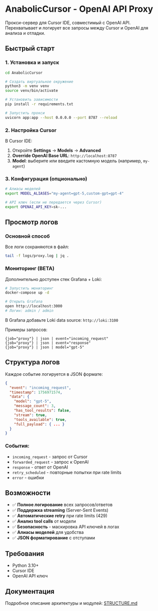 # AnabolicCursor - OpenAI API Proxy

Прокси-сервер для Cursor IDE, совместимый с OpenAI API. Перехватывает и логирует все запросы между Cursor и OpenAI для анализа и отладки.

## Быстрый старт

### 1. Установка и запуск

```bash
cd AnabolicCursor

# Создать виртуальное окружение
python3 -m venv venv
source venv/bin/activate

# Установить зависимости
pip install -r requirements.txt

# Запустить прокси
uvicorn app:app --host 0.0.0.0 --port 8787 --reload
```

### 2. Настройка Cursor

В Cursor IDE:
1. Откройте **Settings** → **Models** → **Advanced**
2. **Override OpenAI Base URL**: `http://localhost:8787`
3. **Model**: выберите или введите кастомную модель (например, `my-agent`)

### 3. Конфигурация (опционально)

```bash
# Алиасы моделей
export MODEL_ALIASES="my-agent=gpt-5,custom-gpt=gpt-4"

# API ключ (если не передается через Cursor)
export OPENAI_API_KEY=sk-...
```

## Просмотр логов

### Основной способ
Все логи сохраняются в файл:
```bash
tail -f logs/proxy.log | jq .
```

### Мониторинг (BETA)
Дополнительно доступен стек Grafana + Loki:

```bash
# Запустить мониторинг
docker-compose up -d

# Открыть Grafana
open http://localhost:3000
# Логин: admin / admin
```

В Grafana добавьте Loki data source: `http://loki:3100`

Примеры запросов:
```
{job="proxy"} | json | event="incoming_request"
{job="proxy"} | json | event="response" 
{job="proxy"} | json | model="gpt-5"
```

## Структура логов

Каждое событие логируется в JSON формате:

```json
{
  "event": "incoming_request",
  "timestamp": 1756971574,
  "data": {
    "model": "gpt-5",
    "message_count": 3,
    "has_tool_results": false,
    "stream": true,
    "tools_available": true,
    "full_payload": { ... }
  }
}
```

### События:
- `incoming_request` - запрос от Cursor
- `forwarded_request` - запрос к OpenAI  
- `response` - ответ от OpenAI
- `retry_scheduled` - повторные попытки при rate limits
- `error` - ошибки

## Возможности

- ✅ **Полное логирование** всех запросов/ответов
- ✅ **Поддержка streaming** (Server-Sent Events)
- ✅ **Автоматические retry** при rate limits (429)
- ✅ **Анализ tool calls** от модели
- ✅ **Безопасность** - маскировка API ключей в логах
- ✅ **Алиасы моделей** для удобства
- ✅ **JSON форматирование** с отступами

## Требования

- Python 3.10+
- Cursor IDE
- OpenAI API ключ

## Документация

Подробное описание архитектуры и модулей: [STRUCTURE.md](STRUCTURE.md)